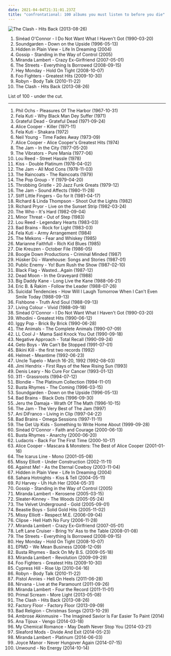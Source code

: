 ```yaml
---
date: 2021-04-04T21:31:01.237Z
title: "confrontational: 100 albums you must listen to before you die"
---
```

![The Clash - Hits Back (2013-08-26)](http://coverartarchive.org/release/55a541b1-679a-4ccd-a321-e97b254d5f91/6391208591-500.jpg "The Clash - Hits Back (2013-08-26)")
<ol class="albums">
<li data-cover="https://img.discogs.com/W8A4v5z88ipMQ4n14waX-E5rgY8=/fit-in/543x538/filters:strip_icc():format(jpeg):mode_rgb():quality(90)/discogs-images/R-1841631-1359313838-7780.jpeg.jpg" data-tags="female vocalists, pop, 90s" role="button">Sinéad O'Connor - I Do Not Want What I Haven't Got (1990-03-20)</li>
<li data-cover="http://coverartarchive.org/release/3475c257-246f-36f4-88f4-196dbf7bbed1/10281836755-500.jpg" data-tags="grunge, alternative rock" role="button">Soundgarden - Down on the Upside (1996-05-13)</li>
<li data-cover="http://coverartarchive.org/release/ee76a845-926d-4120-b83e-a2d543918428/25969450171-500.jpg" data-tags="emo, post-hardcore" role="button">Hidden in Plain View - Life In Dreaming (2004)</li>
<li data-cover="https://img.discogs.com/HskuMr3aSW8eNVDhMC6hxxwEzQ8=/fit-in/587x600/filters:strip_icc():format(jpeg):mode_rgb():quality(90)/discogs-images/R-742862-1154197954.jpeg.jpg" data-tags="indie rock" role="button">Gossip - Standing in the Way of Control (2005)</li>
<li data-cover="http://coverartarchive.org/release/69f898f9-3fe4-4111-ad11-81fccf55df8e/5791775997-500.jpg" data-tags="country" role="button">Miranda Lambert - Crazy Ex-Girlfriend (2007-05-01)</li>
<li data-cover="https://img.discogs.com/7N8DM730_yMdGlGmCL7xI3tRUBc=/fit-in/600x601/filters:strip_icc():format(jpeg):mode_rgb():quality(90)/discogs-images/R-1464947-1221766171.jpeg.jpg" data-tags="rap" role="button">The Streets - Everything Is Borrowed (2008-09-15)</li>
<li data-cover="http://coverartarchive.org/release/eb62259a-db3c-4b42-81de-55aebc7934a8/17601500085-500.jpg" data-tags="powerpop, pop punk" role="button">Hey Monday - Hold On Tight (2008-10-07)</li>
<li data-cover="http://coverartarchive.org/release/cd535e76-4821-4738-a1fc-bd835c6ff6bd/1941029803-500.jpg" data-tags="rock, alternative rock" role="button">Foo Fighters - Greatest Hits (2009-10-30)</li>
<li data-cover="https://img.discogs.com/cMSILn-O_QjEyYQ4HoieDtBeU3U=/fit-in/600x600/filters:strip_icc():format(jpeg):mode_rgb():quality(90)/discogs-images/R-2566810-1415847143-3769.jpeg.jpg" data-tags="electronic, pop, electropop, dance-pop" role="button">Robyn - Body Talk (2010-11-22)</li>
<li data-cover="http://coverartarchive.org/release/55a541b1-679a-4ccd-a321-e97b254d5f91/6391208591-500.jpg" data-tags="punk, revolution, hard rock, energetic, angry, late night, passionate, fierce, intense, fiery, confrontational, earnest, snide, raucous, drinking, road trip, protest, nighttime, rebellious, joy, exuberant, empowerment, cathartic, rowdy, volatile, gutsy, sprawling, british punk, dance-rock, tgif, brash, guys night out, hanging out, reckless, night driving, open road" role="button">The Clash - Hits Back (2013-08-26)</li>
</ol>
List of 100 - under the cut.
<!-- more -->

_________________

<ol class="albums">
<li data-cover="http://coverartarchive.org/release/cb4b08f8-796e-30cb-ad6f-2246fc4146b3/1800662120-500.jpg" data-tags="baroque pop, folk" role="button">
Phil Ochs - Pleasures Of The Harbor (1967-10-31)
</li>
<li data-cover="https://img.discogs.com/Pkv3PViJLasoXMI-0iWixBnPXcs=/fit-in/500x500/filters:strip_icc():format(jpeg):mode_rgb():quality(90)/discogs-images/R-1504555-1224649706.jpeg.jpg" data-tags="revolution, african, passionate, irreverent, organic, fierce, intense, confident, fiery, confrontational, earnest, freewheeling, provocative, hypnotic, raucous, earthy, afro-pop, partying, sensual, sexual, rebellious, celebration, rollicking, celebratory, exuberant, international, empowerment, cathartic, motivation, rowdy, volatile, swaggering, afro-beat, west african, maverick, boisterous, housework, fela kuti, mischief, african traditions" role="button">
Fela Kuti - Why Black Man Dey Suffer (1971)
</li>
<li data-cover="http://coverartarchive.org/release/25dfe215-1e21-3c11-baff-bb763cb8e68c/10884649818-500.jpg" data-tags="classic rock" role="button">
Grateful Dead - Grateful Dead (1971-09-24)
</li>
<li data-cover="http://coverartarchive.org/release/5df50f26-16f7-4543-81f1-bc67fae41d72/5446256865-500.jpg" data-tags="hard rock, classic rock" role="button">
Alice Cooper - Killer (1971-11)
</li>
<li data-cover="http://coverartarchive.org/release/a90349b2-2bee-3751-91d7-b09abc77e21b/27985066278-500.jpg" data-tags="afrobeat" role="button">
Fela Kuti - Shakara (1972)
</li>
<li data-cover="http://coverartarchive.org/release/ffee886d-62d8-4bb3-a80c-82817020a1d8/3706327795-500.jpg" data-tags="folk rock" role="button">
Neil Young - Time Fades Away (1973-09)
</li>
<li data-cover="http://coverartarchive.org/release/904c5a3d-99a5-4087-bce9-0cbe7009b195/5792525507-500.jpg" data-tags="classic rock, hard rock" role="button">
Alice Cooper - Alice Cooper's Greatest Hits (1974)
</li>
<li data-cover="https://img.discogs.com/mcW4DnPI0AAvxBcUPFe5rcTHeTI=/fit-in/600x448/filters:strip_icc():format(jpeg):mode_rgb():quality(90)/discogs-images/R-6671642-1472371151-8679.jpeg.jpg" data-tags="mod revival, punk rock" role="button">
The Jam - In the City (1977-05-20)
</li>
<li data-cover="http://coverartarchive.org/release/2afcfe44-9adc-3371-ae41-b01b1983c28d/17000919021-500.jpg" data-tags="punk" role="button">
The Vibrators - Pure Mania (1977-06)
</li>
<li data-cover="http://coverartarchive.org/release/dcf42362-bbf0-40c6-82bc-f6e48e03e0af/20200710314-500.jpg" data-tags="rock" role="button">
Lou Reed - Street Hassle (1978)
</li>
<li data-cover="https://via.placeholder.com/450" data-tags="classic rock, rock, hard rock" role="button">
Kiss - Double Platinum (1978-04-02)
</li>
<li data-cover="https://img.discogs.com/c4yp6W2A8-h2NjykAnVPnWtbkTc=/fit-in/500x493/filters:strip_icc():format(jpeg):mode_rgb():quality(90)/discogs-images/R-1141285-1195395232.jpeg.jpg" data-tags="70s, new wave, mod" role="button">
The Jam - All Mod Cons (1978-11-03)
</li>
<li data-cover="https://via.placeholder.com/450" data-tags="post-punk" role="button">
The Raincoats - The Raincoats (1979)
</li>
<li data-cover="http://coverartarchive.org/release/c2a809dc-748c-4736-a09c-65ce2c48518d/11986651197-500.jpg" data-tags="post-punk" role="button">
The Pop Group - Y (1979-04-20)
</li>
<li data-cover="https://via.placeholder.com/450" data-tags="industrial" role="button">
Throbbing Gristle - 20 Jazz Funk Greats (1979-12)
</li>
<li data-cover="https://img.discogs.com/V8szsu1wgTtUcyKMw0aTkIPDRC4=/fit-in/600x600/filters:strip_icc():format(jpeg):mode_rgb():quality(90)/discogs-images/R-371118-1365804217-3307.jpeg.jpg" data-tags="new wave, 80s, mod" role="button">
The Jam - Sound Affects (1980-11-28)
</li>
<li data-cover="https://img.discogs.com/Qut1kkYYdTkY97sp-YhMPSg9s7o=/fit-in/600x597/filters:strip_icc():format(jpeg):mode_rgb():quality(90)/discogs-images/R-1558646-1299264913.jpeg.jpg" data-tags="80s, punk, angry, irreverent, intense, menacing, confrontational, raucous, bleak, volatile, visceral, british punk, brash, rambunctious, flashback alternatives, go for it, albums i really want, favorite lp" role="button">
Stiff Little Fingers - Go for It (1981-04-17)
</li>
<li data-cover="https://img.discogs.com/i2hjF3qQugwjM-CCzbXvKILk9ug=/fit-in/600x600/filters:strip_icc():format(jpeg):mode_rgb():quality(90)/discogs-images/R-774793-1166295303.jpeg.jpg" data-tags="80s, folk rock, rs500" role="button">
Richard & Linda Thompson - Shoot Out the Lights (1982)
</li>
<li data-cover="http://coverartarchive.org/release/16e3e24e-28df-4715-9c20-0806d489a1e8/19490167266-500.jpg" data-tags="revolution, angry, irreverent, comedy, confrontational, freewheeling, provocative, bittersweet, earthy, partying, standup comedy, rebellious, exuberant, humorous, rowdy, volatile, rofl, outrageous, political comedy, mischief, grammy nominated, blue humor, huggy" role="button">
Richard Pryor - Live on the Sunset Strip (1982-03-24)
</li>
<li data-cover="https://img.discogs.com/21xR7CRutjALMZS8sqMuJN9ZzUM=/fit-in/600x597/filters:strip_icc():format(jpeg):mode_rgb():quality(90)/discogs-images/R-10550506-1499718550-3501.jpeg.jpg" data-tags="rock" role="button">
The Who - It's Hard (1982-09-04)
</li>
<li data-cover="http://coverartarchive.org/release/507bb61e-c7fa-3dd5-ba2d-d6f0f6e2f792/6010164584-500.jpg" data-tags="hardcore, punk, hardcore punk" role="button">
Minor Threat - Out of Step (1983)
</li>
<li data-cover="https://img.discogs.com/XgiWaFq4TywnnJjiKpb1hBdcr5o=/fit-in/600x532/filters:strip_icc():format(jpeg):mode_rgb():quality(90)/discogs-images/R-3650298-1359865595-7044.jpeg.jpg" data-tags="rock, album rock" role="button">
Lou Reed - Legendary Hearts (1983-03)
</li>
<li data-cover="https://img.discogs.com/rVcJgZl1QoNtdkzGuNUw5uSx2tM=/fit-in/600x594/filters:strip_icc():format(jpeg):mode_rgb():quality(90)/discogs-images/R-454775-1174321560.jpeg.jpg" data-tags="hardcore punk" role="button">
Bad Brains - Rock for Light (1983-03)
</li>
<li data-cover="https://img.discogs.com/gO32Wybhh0m8gtuum1XTPCEUycE=/fit-in/600x595/filters:strip_icc():format(jpeg):mode_rgb():quality(90)/discogs-images/R-10568259-1500053808-5737.jpeg.jpg" data-tags="jazz, funk, passionate, organic, fierce, confident, aggressive, fiery, afrobeat, confrontational, provocative, hypnotic, raucous, earthy, afro-pop, sensual, rebellious, celebratory, exuberant, international, rowdy, afro-beat, west african, boisterous, highlife, fela kuti, celluloid records, african traditions" role="button">
Fela Kuti - Army Arrangement (1984)
</li>
<li data-cover="http://coverartarchive.org/release/6958c842-c298-472a-9b52-661c299bd238/23447433835-500.jpg" data-tags="alt-country" role="button">
The Mekons - Fear and Whiskey (1985)
</li>
<li data-cover="http://coverartarchive.org/release/941d8ace-2faf-46de-a77b-dff1a063e2ce/28587380435-500.jpg" data-tags="rock, uk, country-rock, passionate, literate, melancholy, fierce, intense, confrontational, earnest, wry, dramatic, bittersweet, intimate, elegant, yearning, sophisticated, autumnal, sympathy68, emusic, nocturnal, brooding, sentimental, acerbic, weary, bleak, theatrical, ambitious, m faithfull, lauraann163" role="button">
Marianne Faithfull - Rich Kid Blues (1985)
</li>
<li data-cover="http://coverartarchive.org/release/675c2793-dd25-430c-a7f1-e79a66cdfcc5/5538329105-500.jpg" data-tags="metal, punk, hardcore, post-punk, intense, aggressive, confrontational, post-hardcore, american underground, hardcore punk, bleak, cathartic, volatile, visceral, angst-ridden, great album cover" role="button">
Die Kreuzen - October File (1986-05)
</li>
<li data-cover="https://img.discogs.com/8FRHIyqjhLIHC9MXTfLhx1IWGck=/fit-in/400x400/filters:strip_icc():format(jpeg):mode_rgb():quality(90)/discogs-images/R-490689-1209891693.jpeg.jpg" data-tags="hip-hop, rap" role="button">
Boogie Down Productions - Criminal Minded (1987)
</li>
<li data-cover="https://img.discogs.com/w8diz5YoUxWV59Xg236HyKpSmRk=/fit-in/280x433/filters:strip_icc():format(jpeg):mode_rgb():quality(90)/discogs-images/R-1451301-1340758392-7222.jpeg.jpg" data-tags="80s, alternative rock, hardcore punk, rock, hardcore, post-punk" role="button">
Hüsker Dü - Warehouse: Songs and Stories (1987-01)
</li>
<li data-cover="http://coverartarchive.org/release/38f354d3-7148-41ae-96d3-8574a9c71287/14748841978-500.jpg" data-tags="hip-hop, east coast rap, rap" role="button">
Public Enemy - Yo! Bum Rush the Show (1987-02-10)
</li>
<li data-cover="https://img.discogs.com/6oi7xYtpPVwuwh0Sg-spbJL7-go=/fit-in/463x457/filters:strip_icc():format(jpeg):mode_rgb():quality(90)/discogs-images/R-374586-1169420223.jpeg.jpg" data-tags="hardcore punk" role="button">
Black Flag - Wasted...Again (1987-12)
</li>
<li data-cover="http://coverartarchive.org/release/a93c3163-90af-44cf-82bf-deacfdad55b6/18142550474-500.jpg" data-tags="indie rock, garage rock revival, searching, garage rock, intense, aggressive, menacing, confrontational, garage, yearning, garage punk, punk blues, spring, bitter, brooding, happiness, harsh, bleak, cathartic, volatile, visceral, urgent, angst-ridden, brash, destiny, victory, starting out, pogge" role="button">
Dead Moon - In the Graveyard (1988)
</li>
<li data-cover="http://coverartarchive.org/release/920af7b1-3a8b-4129-a881-7c9c6877b0ef/5880914168-500.jpg" data-tags="golden age hip hop, hip-hop, rap" role="button">
Big Daddy Kane - Long Live the Kane (1988-06-21)
</li>
<li data-cover="http://coverartarchive.org/release/7e7f071c-fd4c-4616-809d-20e7913d87a8/2550599836-500.jpg" data-tags="golden age hip hop" role="button">
Eric B. & Rakim - Follow the Leader (1988-07-26)
</li>
<li data-cover="https://img.discogs.com/3gYsLm00nQztE7_0aLS1TpV7LrU=/fit-in/600x597/filters:strip_icc():format(jpeg):mode_rgb():quality(90)/discogs-images/R-5760022-1571689696-7596.jpeg.jpg" data-tags="thrash metal" role="button">
Suicidal Tendencies - How Will I Laugh Tomorrow When I Can't Even Smile Today (1988-09-13)
</li>
<li data-cover="http://coverartarchive.org/release/04a29c62-4cb6-48b4-8be3-484774ee1adf/23490334229-500.jpg" data-tags="80s, funk rock" role="button">
Fishbone - Truth And Soul (1988-09-13)
</li>
<li data-cover="http://coverartarchive.org/release/245c9588-b4f8-33df-98f4-4b29b3775916/11571156452-500.jpg" data-tags="hard rock, 80s" role="button">
Living Colour - Vivid (1988-09-18)
</li>
<li data-cover="https://img.discogs.com/W8A4v5z88ipMQ4n14waX-E5rgY8=/fit-in/543x538/filters:strip_icc():format(jpeg):mode_rgb():quality(90)/discogs-images/R-1841631-1359313838-7780.jpeg.jpg" data-tags="female vocalists, pop, 90s" role="button">
Sinéad O'Connor - I Do Not Want What I Haven't Got (1990-03-20)
</li>
<li data-cover="https://via.placeholder.com/450" data-tags="hip-hop, rap, gangsta rap" role="button">
Whodini - Greatest Hits (1990-06-12)
</li>
<li data-cover="https://img.discogs.com/r4kRB_nIAYMeR6D7iWuhvZBoNTY=/fit-in/600x334/filters:strip_icc():format(jpeg):mode_rgb():quality(90)/discogs-images/R-11705365-1520967247-1779.jpeg.jpg" data-tags="punk, rock, hard rock" role="button">
Iggy Pop - Brick By Brick (1990-06-28)
</li>
<li data-cover="http://coverartarchive.org/release/83e57502-031c-4d0a-a659-7ebb1a134da6/2828195326-500.jpg" data-tags="classic rock, rock, 60s, british, blues" role="button">
The Animals - The Complete Animals (1990-07-09)
</li>
<li data-cover="http://coverartarchive.org/release/d012b269-86de-4a3e-9d7c-5d0ab45a633b/23499818550-500.jpg" data-tags="golden age hip hop" role="button">
LL Cool J - Mama Said Knock You Out (1990-09-18)
</li>
<li data-cover="http://coverartarchive.org/release/2c99e627-4a01-4429-9058-2c8dccc3ecef/20987488351-500.jpg" data-tags="hardcore punk" role="button">
Negative Approach - Total Recall (1990-09-24)
</li>
<li data-cover="http://coverartarchive.org/release/cfd9ca32-2709-43bc-9cab-f4ebe02d284a/15950998521-500.jpg" data-tags="gangsta rap, southern rap" role="button">
Geto Boys - We Can't Be Stopped (1991-07-01)
</li>
<li data-cover="http://coverartarchive.org/release/8511b8dc-2b4b-42a3-84c8-9edb809e1940/14640059886-500.jpg" data-tags="riot grrrl" role="button">
Bikini Kill - the first two records (1992)
</li>
<li data-cover="https://img.discogs.com/Q2KsQg4qcAV4pJn9uYkrAfvjag0=/fit-in/600x594/filters:strip_icc():format(jpeg):mode_rgb():quality(90)/discogs-images/R-1836557-1541640206-9812.jpeg.jpg" data-tags="alternative metal" role="button">
Helmet - Meantime (1992-06-23)
</li>
<li data-cover="http://coverartarchive.org/release/4aa7a6c1-367b-4e0d-92de-f167cc0c636e/17245905852-500.jpg" data-tags="alt-country" role="button">
Uncle Tupelo - March 16-20, 1992 (1992-08-03)
</li>
<li data-cover="http://coverartarchive.org/release/bc0005f1-e3db-4104-a0a1-3ef84c85a857/22686602913-500.jpg" data-tags="classic rock, jimi hendrix" role="button">
Jimi Hendrix - First Rays of the New Rising Sun (1993)
</li>
<li data-cover="http://coverartarchive.org/release/e54f5104-4087-478a-85af-77033fbdbe7e/8306558791-500.jpg" data-tags="comedy" role="button">
Denis Leary - No Cure For Cancer (1993-01-12)
</li>
<li data-cover="http://coverartarchive.org/release/31393df7-4500-42f4-a7e3-01a8894793b4/5597540729-500.jpg" data-tags="rock, alternative rock" role="button">
311 - Grassroots (1994-07-12)
</li>
<li data-cover="https://img.discogs.com/QJNTQi5y3mBfYaqck4jTX5PpEzg=/fit-in/600x590/filters:strip_icc():format(jpeg):mode_rgb():quality(90)/discogs-images/R-938318-1224849239.jpeg.jpg" data-tags="classic rock, post-punk" role="button">
Blondie - The Platinum Collection (1994-11-01)
</li>
<li data-cover="https://img.discogs.com/CVZUmcAnV1QFixSx2Gyb4aAvRyE=/fit-in/600x600/filters:strip_icc():format(jpeg):mode_rgb():quality(90)/discogs-images/R-3032954-1400790839-1761.jpeg.jpg" data-tags="rap, hip-hop" role="button">
Busta Rhymes - The Coming (1996-03-15)
</li>
<li data-cover="http://coverartarchive.org/release/3475c257-246f-36f4-88f4-196dbf7bbed1/10281836755-500.jpg" data-tags="grunge, alternative rock" role="button">
Soundgarden - Down on the Upside (1996-05-13)
</li>
<li data-cover="http://coverartarchive.org/release/87d8297b-b01e-4eab-861b-e6d4e782830d/3397017644-500.jpg" data-tags="hardcore punk" role="button">
Bad Brains - Black Dots (1996-09-30)
</li>
<li data-cover="http://coverartarchive.org/release/ff0dabec-536d-4cf4-a15c-89b2a5a60622/1674562591-500.jpg" data-tags="hip-hop, hip hop, rap" role="button">
Jeru the Damaja - Wrath Of The Math (1996-10-15)
</li>
<li data-cover="http://coverartarchive.org/release/c15b933d-04b1-46f5-ae32-2eeffebd652a/28714176915-500.jpg" data-tags="punk" role="button">
The Jam - The Very Best of The Jam (1997)
</li>
<li data-cover="http://coverartarchive.org/release/1c2074a6-92b4-4b54-87c8-8fe28f892638/13593366881-500.jpg" data-tags="indie, folk" role="button">
Ani DiFranco - Living in Clip (1997-04-22)
</li>
<li data-cover="http://coverartarchive.org/release/c00f3b82-b650-42a5-a686-84f8afa243f9/21856003405-500.jpg" data-tags="hardcore punk" role="button">
Bad Brains - Omega Sessions (1997-11-11)
</li>
<li data-cover="http://coverartarchive.org/release/011310b5-57b5-416e-8331-9bc134f6fbc8/3366913620-500.jpg" data-tags="emo" role="button">
The Get Up Kids - Something to Write Home About (1999-09-28)
</li>
<li data-cover="https://img.discogs.com/98PBEItYQtvgo5i3j5PPOTr2fZ8=/fit-in/535x406/filters:strip_icc():format(jpeg):mode_rgb():quality(90)/discogs-images/R-3445887-1330696286.jpeg.jpg" data-tags="irish, 00s" role="button">
Sinéad O'Connor - Faith and Courage (2000-06-13)
</li>
<li data-cover="http://coverartarchive.org/release/dc0d284f-16d3-41b0-8ad6-90fa55506fbf/4395767858-500.jpg" data-tags="rap" role="button">
Busta Rhymes - Anarchy (2000-06-20)
</li>
<li data-cover="http://coverartarchive.org/release/38f4062d-8162-4044-b4d2-645858b6cc56/2729959140-500.jpg" data-tags="rap" role="button">
Ludacris - Back For The First Time (2000-10-17)
</li>
<li data-cover="https://img.discogs.com/Xm9A1eLAWairRgmfudgnDW3dioY=/fit-in/600x904/filters:strip_icc():format(jpeg):mode_rgb():quality(90)/discogs-images/R-12147912-1529259828-8515.jpeg.jpg" data-tags="heavy metal, hard rock" role="button">
Alice Cooper - Mascara & Monsters: The Best of Alice Cooper (2001-01-16)
</li>
<li data-cover="http://coverartarchive.org/release/61b33ab8-32b4-4aad-b0ab-0352d68a7c25/13688329161-500.jpg" data-tags="alternative rock, lo-fi, confrontational, raw, 00s, posteverything, noise-rock, nihilistic, hopelessness, get in the van, in rage, albums i loved" role="button">
The Icarus Line - Mono (2001-05-08)
</li>
<li data-cover="http://coverartarchive.org/release/6a9eed90-52b8-3b50-a04b-a7f0370ca32c/23646585321-500.jpg" data-tags="rap, hip-hop" role="button">
Missy Elliott - Under Construction (2002-11-11)
</li>
<li data-cover="http://coverartarchive.org/release/a216cc04-6983-4962-9e5b-c1c1674895f7/12671876579-500.jpg" data-tags="punk" role="button">
Against Me! - As the Eternal Cowboy (2003-11-04)
</li>
<li data-cover="http://coverartarchive.org/release/ee76a845-926d-4120-b83e-a2d543918428/25969450171-500.jpg" data-tags="emo, post-hardcore" role="button">
Hidden in Plain View - Life In Dreaming (2004)
</li>
<li data-cover="http://coverartarchive.org/release/ad735a32-1fe2-4742-8d73-4dfa77b08e60/9033346165-500.jpg" data-tags="rock, indie rock" role="button">
Sahara Hotnights - Kiss & Tell (2004-05-11)
</li>
<li data-cover="https://via.placeholder.com/450" data-tags="2004, alternative, female vocalists, alternative rock, rock" role="button">
PJ Harvey - Uh Huh Her (2004-05-31)
</li>
<li data-cover="https://img.discogs.com/HskuMr3aSW8eNVDhMC6hxxwEzQ8=/fit-in/587x600/filters:strip_icc():format(jpeg):mode_rgb():quality(90)/discogs-images/R-742862-1154197954.jpeg.jpg" data-tags="indie rock" role="button">
Gossip - Standing in the Way of Control (2005)
</li>
<li data-cover="http://coverartarchive.org/release/aae883ce-905d-4b1b-8440-037e4102bf7a/10037462392-500.jpg" data-tags="country" role="button">
Miranda Lambert - Kerosene (2005-03-15)
</li>
<li data-cover="http://coverartarchive.org/release/75a61f20-20f4-3255-a890-b4868ba2e169/8845794719-500.jpg" data-tags="indie, rock, alternative rock, indie rock" role="button">
Sleater-Kinney - The Woods (2005-05-24)
</li>
<li data-cover="http://coverartarchive.org/release/5cf70c86-0d14-4929-81dc-82b7a60fbc0d/15137264095-500.jpg" data-tags="p w n d" role="button">
The Velvet Underground - Gold (2005-09-01)
</li>
<li data-cover="https://img.discogs.com/wqTkBm7nyv0Jjd9K8-lFG4c2Thk=/fit-in/600x337/filters:strip_icc():format(jpeg):mode_rgb():quality(90)/discogs-images/R-2694470-1520581573-8313.jpeg.jpg" data-tags="hip-hop" role="button">
Beastie Boys - Solid Gold Hits (2005-11-02)
</li>
<li data-cover="http://coverartarchive.org/release/8ef85275-d18a-43c5-85c6-462c80efd7d9/17201611369-500.jpg" data-tags="hip-hop, urban, pop, rap, dance" role="button">
Missy Elliott - Respect M.E. (2006-09-04)
</li>
<li data-cover="https://img.discogs.com/UjouSGXxKlP4g4Hum9jK-pooyXw=/fit-in/600x600/filters:strip_icc():format(jpeg):mode_rgb():quality(90)/discogs-images/R-1596006-1297856519.jpeg.jpg" data-tags="hip-hop, neptunes, rap" role="button">
Clipse - Hell Hath No Fury (2006-11-28)
</li>
<li data-cover="http://coverartarchive.org/release/69f898f9-3fe4-4111-ad11-81fccf55df8e/5791775997-500.jpg" data-tags="country" role="button">
Miranda Lambert - Crazy Ex-Girlfriend (2007-05-01)
</li>
<li data-cover="http://coverartarchive.org/release/430447b5-e207-4637-90c4-d7c8cccdb3f9/7965367982-500.jpg" data-tags="blues, energetic, crunchy, intense, aggressive, fiery, confrontational, dramatic, raucous, drinking, punk blues, road trip, rebellious, rollicking, gritty, rowdy, volatile, gutsy, lively, visceral, ramshackle, messy, boisterous, brash, guys night out, street-smart, hanging out, rambunctious, reckless, soundweave, dirtiest wall of surround sound ever" role="button">
Left Lane Cruiser - Bring Yo' Ass to the Table (2008-01-08)
</li>
<li data-cover="https://img.discogs.com/7N8DM730_yMdGlGmCL7xI3tRUBc=/fit-in/600x601/filters:strip_icc():format(jpeg):mode_rgb():quality(90)/discogs-images/R-1464947-1221766171.jpeg.jpg" data-tags="rap" role="button">
The Streets - Everything Is Borrowed (2008-09-15)
</li>
<li data-cover="http://coverartarchive.org/release/eb62259a-db3c-4b42-81de-55aebc7934a8/17601500085-500.jpg" data-tags="powerpop, pop punk" role="button">
Hey Monday - Hold On Tight (2008-10-07)
</li>
<li data-cover="http://coverartarchive.org/release/150eb8f0-6728-4973-ae33-f0de0bb9bbfa/15028554663-500.jpg" data-tags="rap" role="button">
EPMD - We Mean Business (2008-12-09)
</li>
<li data-cover="http://coverartarchive.org/release/1f59e8c0-860b-45c0-a332-c2fba39e972b/28149027777-500.jpg" data-tags="rap" role="button">
Busta Rhymes - Back On My B.S. (2009-05-18)
</li>
<li data-cover="http://coverartarchive.org/release/875fafae-b1db-47c2-97e5-74d3783a02a6/8022941540-500.jpg" data-tags="country" role="button">
Miranda Lambert - Revolution (2009-09-29)
</li>
<li data-cover="http://coverartarchive.org/release/cd535e76-4821-4738-a1fc-bd835c6ff6bd/1941029803-500.jpg" data-tags="rock, alternative rock" role="button">
Foo Fighters - Greatest Hits (2009-10-30)
</li>
<li data-cover="http://coverartarchive.org/release/f6f6704a-1bd1-4fa8-9acd-e340e669e48a/23246348312-500.jpg" data-tags="hip hop, hip-hop" role="button">
Cypress Hill - Rise Up (2010-04-16)
</li>
<li data-cover="https://img.discogs.com/cMSILn-O_QjEyYQ4HoieDtBeU3U=/fit-in/600x600/filters:strip_icc():format(jpeg):mode_rgb():quality(90)/discogs-images/R-2566810-1415847143-3769.jpeg.jpg" data-tags="electronic, pop, electropop, dance-pop" role="button">
Robyn - Body Talk (2010-11-22)
</li>
<li data-cover="https://img.discogs.com/3I59Z86o81mIRB7n8i02pWtpY24=/fit-in/600x600/filters:strip_icc():format(jpeg):mode_rgb():quality(90)/discogs-images/R-3541257-1465358987-5424.jpeg.jpg" data-tags="country, hell on heels" role="button">
Pistol Annies - Hell On Heels (2011-06-28)
</li>
<li data-cover="http://coverartarchive.org/release/cfac8488-17f6-49ee-8172-020f80a8d4c7/6890866619-500.jpg" data-tags="grunge" role="button">
Nirvana - Live at the Paramount (2011-09-26)
</li>
<li data-cover="http://coverartarchive.org/release/a23b683f-5d70-4250-94e3-5b8de2281283/6656877434-500.jpg" data-tags="country, 2010s" role="button">
Miranda Lambert - Four the Record (2011-11-01)
</li>
<li data-cover="http://coverartarchive.org/release/698ce3c2-e84b-4e85-b60b-1e0cb25969f0/14501283915-500.jpg" data-tags="alternative dance, neo-psychedelia" role="button">
Primal Scream - More Light (2013-05-08)
</li>
<li data-cover="http://coverartarchive.org/release/55a541b1-679a-4ccd-a321-e97b254d5f91/6391208591-500.jpg" data-tags="punk, revolution, hard rock, energetic, angry, late night, passionate, fierce, intense, fiery, confrontational, earnest, snide, raucous, drinking, road trip, protest, nighttime, rebellious, joy, exuberant, empowerment, cathartic, rowdy, volatile, gutsy, sprawling, british punk, dance-rock, tgif, brash, guys night out, hanging out, reckless, night driving, open road" role="button">
The Clash - Hits Back (2013-08-26)
</li>
<li data-cover="http://coverartarchive.org/release/6ad46321-76b9-4a96-b453-2d5494e5d561/8268789783-500.jpg" data-tags="electronic" role="button">
Factory Floor - Factory Floor (2013-09-09)
</li>
<li data-cover="http://coverartarchive.org/release/7499421f-067f-444a-a5de-f3bb0184e659/5741834686-500.jpg" data-tags="christmas" role="button">
Bad Religion - Christmas Songs (2013-10-29)
</li>
<li data-cover="http://coverartarchive.org/release/7c088418-e3bd-41c2-a7bd-5e6331bb1a47/16467900306-500.jpg" data-tags="jazz" role="button">
Ambrose Akinmusire - The Imagined Savior Is Far Easier To Paint (2014)
</li>
<li data-cover="http://coverartarchive.org/release/e38c3df9-44e7-43a4-84c9-8f90cf0c6f7c/6788652498-500.jpg" data-tags="revolution, rap, latin, energetic, searching, literate, fierce, intense, confident, aggressive, fiery, confrontational, earnest, provocative, uncompromising, dramatic, earthy, uplifting, strong, chile, latin pop, latin rap, lyrical, flowing, poignant, powerful, south american, triumphant, imagination, celebratory, positive, enigmatic, defiant, empowerment, philosophical, joyous, gritty, gutsy, swaggering, lively, visceral, maverick, boisterous, street-smart, ambitious, affirmation, animated, kinetic, chileno, hungry, alternative latin, south and central america, from: chile, declamatory, south-american, from chile, south american music, made in chile, modern chile, musica de chile" role="button">
Ana Tijoux - Vengo (2014-03-18)
</li>
<li data-cover="http://coverartarchive.org/release/f68f2ab8-0b11-48d2-9de0-04b22ddf8036/6789254424-500.jpg" data-tags="alternative rock, emo" role="button">
My Chemical Romance - May Death Never Stop You (2014-03-21)
</li>
<li data-cover="http://coverartarchive.org/release/3b8f2b17-4e04-46e3-aa57-19be9b9f7e4e/7532759610-500.jpg" data-tags="indie rock, post-punk, energetic, angry, irreverent, fierce, aggressive, confrontational, freewheeling, provocative, snide, raucous, flowing, vulgar, rebellious, word play, rollicking, witty, cathartic, gritty, unsettling, sarcastic, gutsy, visceral, savage, angst-ridden, 2014 releases, maverick, brash, guys night out, street-smart, hanging out, bravado, extroverted, tough, animated, everyday life, outraged, city life, brassy, harbinger sound, belligerent, just cant hate enough, world view" role="button">
Sleaford Mods - Divide And Exit (2014-05-23)
</li>
<li data-cover="http://coverartarchive.org/release/46cfef07-0d8a-4b3f-8c48-0b5a6e933872/7420741416-500.jpg" data-tags="country" role="button">
Miranda Lambert - Platinum (2014-06-03)
</li>
<li data-cover="http://coverartarchive.org/release/a6b275f9-8b57-4668-a9cc-d0fe76effcd1/20840907999-500.jpg" data-tags="emo, pop punk" role="button">
Joyce Manor - Never Hungover Again (2014-07-15)
</li>
<li data-cover="http://coverartarchive.org/release/6bd02ec4-739c-4652-a6b7-fa1187381fc8/8017939208-500.jpg" data-tags="indie rock, dark, driving, late night, water, crunchy, confrontational, introspection, raucous, earthy, war, post-hardcore, grim, pain, breakup, powerful, forgiveness, exuberant, bleak, cathartic, noise-rock, volatile, visceral, ramshackle, angst-ridden, knotty, serious, relationships, conflict" role="button">
Unwound - No Energy (2014-10-14)
</li>
</ol>
